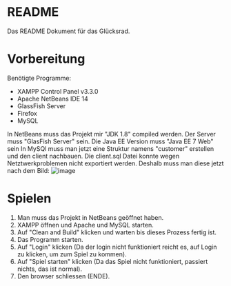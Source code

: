 # README
Das README Dokument für das Glücksrad.

# Vorbereitung
Benötigte Programme:
- XAMPP Control Panel v3.3.0
- Apache NetBeans IDE 14 
- GlassFish Server
- Firefox
- MySQL

In NetBeans muss das Projekt mir "JDK 1.8" compiled werden. Der Server muss "GlasFish Server" sein. Die Java EE Version muss "Java EE 7 Web" sein
In MySQl muss man jetzt eine Struktur namens "customer" erstellen und den client nachbauen. Die client.sql Datei konnte wegen Netztwerkproblemen nicht exportiert werden. Deshalb muss man diese jetzt nach dem Bild:
![image](https://user-images.githubusercontent.com/69579094/222453667-190be09f-5398-4260-8563-b7dccd0e3499.png)


# Spielen
1. Man muss das Projekt in NetBeans geöffnet haben.
2. XAMPP öffnen und Apache und MySQL starten.
3. Auf "Clean and Build" klicken und warten bis dieses Prozess fertig ist.
4. Das Programm starten.
5. Auf "Login" klicken (Da der login nicht funktioniert reicht es, auf Login zu klicken, um zum Spiel zu kommen).
6. Auf "Spiel starten" klicken (Da das Spiel nicht funktioniert, passiert nichts, das ist normal).
7. Den browser schliessen (ENDE). 
